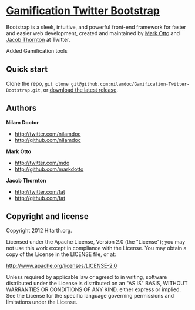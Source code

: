 [Gamification Twitter Bootstrap](https://github.com/nilamdoc/Gamification-Twitter-Bootstrap) 
=================

Bootstrap is a sleek, intuitive, and powerful front-end framework for faster and easier web development, created and maintained by [Mark Otto](http://twitter.com/mdo) and [Jacob Thornton](http://twitter.com/fat) at Twitter.

Added Gamification tools


Quick start
-----------

Clone the repo, `git clone git@github.com:nilamdoc/Gamification-Twitter-Bootstrap.git`, or [download the latest release](https://github.com/nilamdoc/Gamification-Twitter-Bootstrap/zipball/master).




Authors
-------

**Nilam Doctor**

+ http://twitter.com/nilamdoc
+ http://github.com/nilamdoc

**Mark Otto**

+ http://twitter.com/mdo
+ http://github.com/markdotto

**Jacob Thornton**

+ http://twitter.com/fat
+ http://github.com/fat



Copyright and license
---------------------

Copyright 2012 Hitarth.org.

Licensed under the Apache License, Version 2.0 (the "License");
you may not use this work except in compliance with the License.
You may obtain a copy of the License in the LICENSE file, or at:

   http://www.apache.org/licenses/LICENSE-2.0

Unless required by applicable law or agreed to in writing, software
distributed under the License is distributed on an "AS IS" BASIS,
WITHOUT WARRANTIES OR CONDITIONS OF ANY KIND, either express or implied.
See the License for the specific language governing permissions and
limitations under the License.
